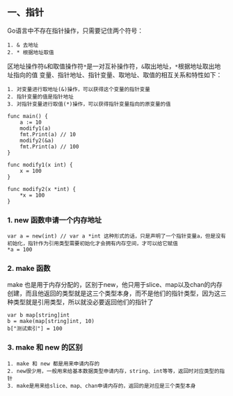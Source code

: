 ## 一、指针

Go语言中不存在指针操作，只需要记住两个符号：
```
1. & 去地址
2. * 根据地址取值
```

区地址操作符`&`和取值操作符`*`是一对互补操作符，`&`取出地址，`*`根据地址取出地址指向的值
变量、指针地址、指针变量、取地址、取值的相互关系和特性如下：
```
1. 对变量进行取地址(&)操作，可以获得这个变量的指针变量
2. 指针变量的值是指针地址
3. 对指针变量进行取值(*)操作，可以获得指针变量指向的原变量的值

func main() {
	a := 10
	modify1(a)
	fmt.Print(a) // 10
	modify2(&a)
	fmt.Print(a) // 100
}

func modify1(x int) {
	x = 100
}

func modify2(x *int) {
	*x = 100
}
```

### 1. new 函数申请一个内存地址
```
var a = new(int) // var a *int 这种形式的话，只是声明了一个指针变量a，但是没有初始化，指针作为引用类型需要初始化才会拥有内存空间，才可以给它赋值
*a = 100
```
### 2. make 函数

make 也是用于内存分配的，区别于new，他只用于slice、map以及chan的内存创建，而且他返回的类型就是这三个类型本身，而不是他们的指针类型，因为这三种类型就是引用类型，所以就没必要返回他们的指针了
```
var b map[string]int
b = make(map[string]int, 10)
b["测试索引"] = 100
```

### 3. make 和 new 的区别
```
1. make 和 new 都是用来申请内存的
2. new很少用，一般用来给基本数据类型申请内存，string、int等等，返回时对应类型的指针
3. make是用来给slice、map、chan申请内存的，返回的是对应是三个类型本身
```